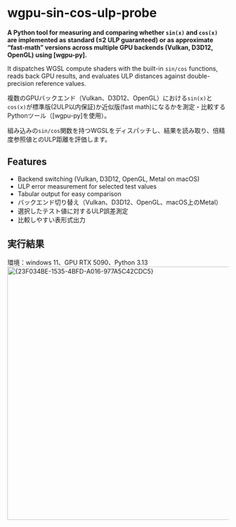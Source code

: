 # wgpu-sin-cos-ulp-probe

**A Python tool for measuring and comparing whether `sin(x)` and `cos(x)` are implemented as standard (≤2 ULP guaranteed) or as approximate “fast-math” versions across multiple GPU backends (Vulkan, D3D12, OpenGL) using [wgpu-py].**

It dispatches WGSL compute shaders with the built-in `sin/cos` functions, reads back GPU results, and evaluates ULP distances against double-precision reference values.

複数のGPUバックエンド（Vulkan、D3D12、OpenGL）における`sin(x)`と`cos(x)`が標準版(2ULP以内保証)か近似版(fast math)になるかを測定・比較するPythonツール（[wgpu-py]を使用）。  

組み込みの`sin/cos`関数を持つWGSLをディスパッチし、結果を読み取り、倍精度参照値とのULP距離を評価します。  

## Features
- Backend switching (Vulkan, D3D12, OpenGL, Metal on macOS)
- ULP error measurement for selected test values
- Tabular output for easy comparison
- バックエンド切り替え（Vulkan、D3D12、OpenGL、macOS上のMetal）
- 選択したテスト値に対するULP誤差測定
- 比較しやすい表形式出力

## 実行結果
環境：windows 11、GPU RTX 5090、Python 3.13
<img width="1113" height="576" alt="{23F034BE-1535-4BFD-A016-977A5C42CDC5}" src="https://github.com/user-attachments/assets/1fcdbd4b-c441-44f6-95f2-7d99fe3469a2" />
